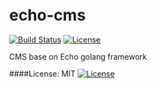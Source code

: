 # echo-cms 
[![Build Status](https://travis-ci.org/mrLSD/echo-cms.svg?branch=master)](https://travis-ci.org/mrLSD/echo-cms) [![License](http://img.shields.io/badge/license-mit-blue.svg?style=flat-square)](https://raw.githubusercontent.com/mrLSD/echo-cms/master/LICENSE)

CMS base on Echo golang framework

####License: MIT [![License](http://img.shields.io/badge/license-mit-blue.svg?style=flat-square)](https://raw.githubusercontent.com/mrLSD/echo-cms/master/LICENSE)
